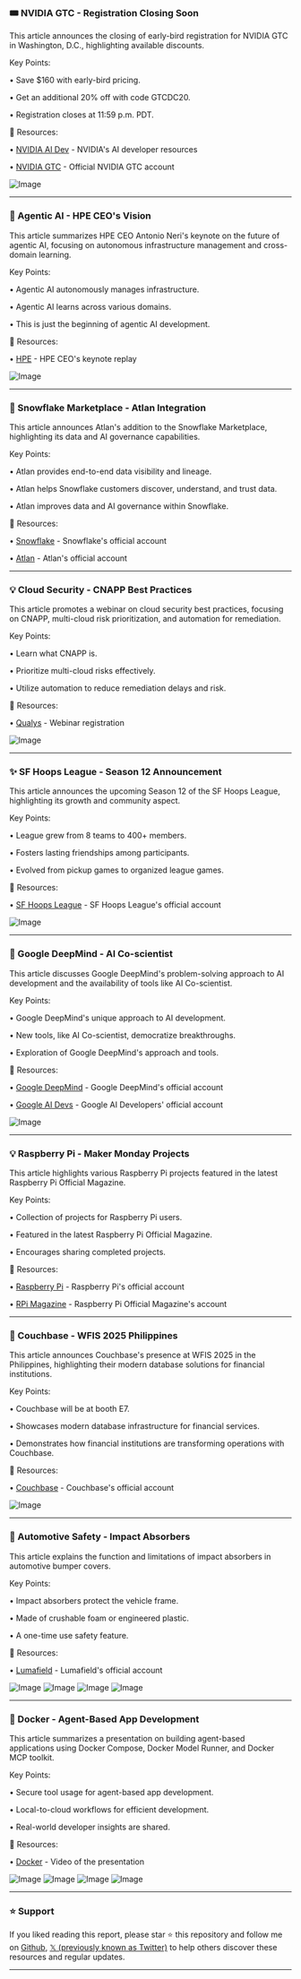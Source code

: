 ### 🎟️ NVIDIA GTC - Registration Closing Soon

This article announces the closing of early-bird registration for NVIDIA GTC in Washington, D.C., highlighting available discounts.

Key Points:

• Save $160 with early-bird pricing.


• Get an additional 20% off with code GTCDC20.


• Registration closes at 11:59 p.m. PDT.


🔗 Resources:

• [NVIDIA AI Dev](https://x.com/NVIDIAAIDev) - NVIDIA's AI developer resources


• [NVIDIA GTC](https://x.com/NVIDIAGTC) - Official NVIDIA GTC account


![Image](https://pbs.twimg.com/media/G06hGQWWAAAdUZ0?format=jpg&name=small)

---
### 🤖 Agentic AI - HPE CEO's Vision

This article summarizes HPE CEO Antonio Neri's keynote on the future of agentic AI, focusing on autonomous infrastructure management and cross-domain learning.

Key Points:

• Agentic AI autonomously manages infrastructure.


• Agentic AI learns across various domains.


• This is just the beginning of agentic AI development.


🔗 Resources:

• [HPE](https://hpe.to/6016Au8oM) -  HPE CEO's keynote replay


![Image](https://pbs.twimg.com/media/G06inwQXMAA6LC1.png)

---
### 🚀 Snowflake Marketplace - Atlan Integration

This article announces Atlan's addition to the Snowflake Marketplace, highlighting its data and AI governance capabilities.

Key Points:

• Atlan provides end-to-end data visibility and lineage.


• Atlan helps Snowflake customers discover, understand, and trust data.


• Atlan improves data and AI governance within Snowflake.


🔗 Resources:

• [Snowflake](https://x.com/Snowflake) - Snowflake's official account


• [Atlan](https://x.com/AtlanHQ) - Atlan's official account


---
### 💡 Cloud Security - CNAPP Best Practices

This article promotes a webinar on cloud security best practices, focusing on CNAPP, multi-cloud risk prioritization, and automation for remediation.

Key Points:

• Learn what CNAPP is.


• Prioritize multi-cloud risks effectively.


• Utilize automation to reduce remediation delays and risk.


🔗 Resources:

• [Qualys](bit.ly/4pvuha3) - Webinar registration


![Image](https://pbs.twimg.com/media/G05eZ0RWEAEkuFY?format=jpg&name=small)

---
### ✨ SF Hoops League - Season 12 Announcement

This article announces the upcoming Season 12 of the SF Hoops League, highlighting its growth and community aspect.

Key Points:

• League grew from 8 teams to 400+ members.


• Fosters lasting friendships among participants.


• Evolved from pickup games to organized league games.


🔗 Resources:

• [SF Hoops League](https://x.com/SFHoopsleague) - SF Hoops League's official account


![Image](https://pbs.twimg.com/ext_tw_video_thumb/1967613684097708032/pu/img/M1SuIVq-UhwBjtCv.jpg)

---
### 🤖 Google DeepMind - AI Co-scientist

This article discusses Google DeepMind's problem-solving approach to AI development and the availability of tools like AI Co-scientist.

Key Points:

• Google DeepMind's unique approach to AI development.


• New tools, like AI Co-scientist, democratize breakthroughs.


• Exploration of Google DeepMind's approach and tools.


🔗 Resources:

• [Google DeepMind](https://x.com/GoogleDeepMind) - Google DeepMind's official account


• [Google AI Devs](https://x.com/googleaidevs) - Google AI Developers' official account


![Image](https://pbs.twimg.com/amplify_video_thumb/1966615202549669888/img/iVHDhjSMdh-9UmMW.jpg)

---
### 💡 Raspberry Pi - Maker Monday Projects

This article highlights various Raspberry Pi projects featured in the latest Raspberry Pi Official Magazine.

Key Points:

• Collection of projects for Raspberry Pi users.


• Featured in the latest Raspberry Pi Official Magazine.


• Encourages sharing completed projects.


🔗 Resources:

• [Raspberry Pi](https://x.com/Raspberry_Pi) - Raspberry Pi's official account


• [RPi Magazine](https://x.com/rpimagazine) - Raspberry Pi Official Magazine's account


---
### 🚀 Couchbase - WFIS 2025 Philippines

This article announces Couchbase's presence at WFIS 2025 in the Philippines, highlighting their modern database solutions for financial institutions.

Key Points:

• Couchbase will be at booth E7.


• Showcases modern database infrastructure for financial services.


• Demonstrates how financial institutions are transforming operations with Couchbase.


🔗 Resources:

• [Couchbase](https://x.com/couchbase) - Couchbase's official account


![Image](https://pbs.twimg.com/media/G02Hu3IW8AAGhUn?format=png&name=small)

---
### 🤖 Automotive Safety - Impact Absorbers

This article explains the function and limitations of impact absorbers in automotive bumper covers.

Key Points:

• Impact absorbers protect the vehicle frame.


• Made of crushable foam or engineered plastic.


• A one-time use safety feature.


🔗 Resources:

• [Lumafield](https://x.com/lumafield) - Lumafield's official account


![Image](https://pbs.twimg.com/media/G0rTJ3EbcAI7pZZ?format=jpg&name=small)
![Image](https://pbs.twimg.com/media/G0rTJ3PaoAEiLAp?format=jpg&name=small)
![Image](https://pbs.twimg.com/tweet_video_thumb/G0rTdMbbcAEsqJd.jpg)
![Image](https://pbs.twimg.com/tweet_video_thumb/G0rTdMYbEAAUDUX.jpg)

---
### 🤖 Docker - Agent-Based App Development

This article summarizes a presentation on building agent-based applications using Docker Compose, Docker Model Runner, and Docker MCP toolkit.

Key Points:

• Secure tool usage for agent-based app development.


• Local-to-cloud workflows for efficient development.


• Real-world developer insights are shared.


🔗 Resources:

• [Docker](https://www.youtube.com/watch?v=cBfxk-6hP9c) - Video of the presentation


![Image](https://pbs.twimg.com/media/G0rSOhBWsAACda9?format=jpg&name=small)
![Image](https://pbs.twimg.com/media/G0rSPvwXQAArEwn?format=jpg&name=360x360)
![Image](https://pbs.twimg.com/media/G0rSQ9xWAAAyone?format=jpg&name=360x360)
![Image](https://pbs.twimg.com/media/G0rSSLeW0AAvFNN?format=jpg&name=small)


---

### ⭐️ Support

If you liked reading this report, please star ⭐️ this repository and follow me on [Github](https://github.com/Drix10), [𝕏 (previously known as Twitter)](https://x.com/DRIX_10_) to help others discover these resources and regular updates.

---